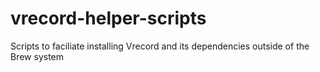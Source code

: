 # vrecord-helper-scripts
Scripts to faciliate installing Vrecord and its dependencies outside of the Brew system
